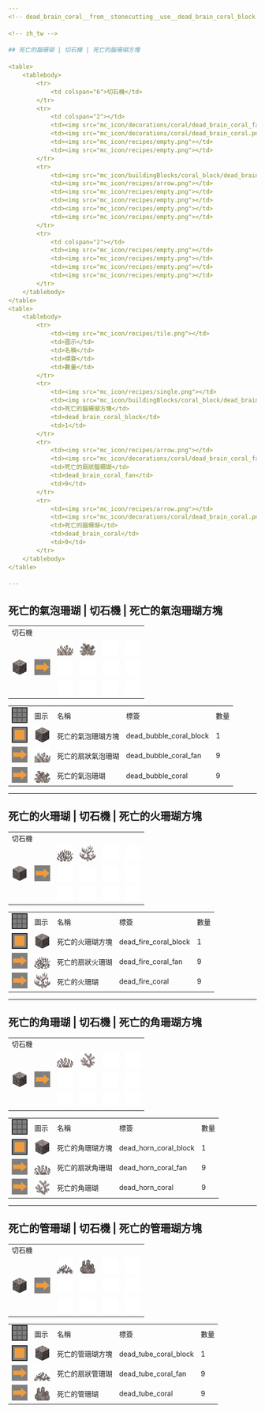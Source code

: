```yaml
---
<!-- dead_brain_coral__from__stonecutting__use__dead_brain_coral_block.md -->

<!-- zh_tw -->

## 死亡的腦珊瑚 | 切石機 | 死亡的腦珊瑚方塊

<table>
	<tablebody>
		<tr>
			<td colspan="6">切石機</td>
		</tr>
		<tr>
			<td colspan="2"></td>
			<td><img src="mc_icon/decorations/coral/dead_brain_coral_fan.png"></td>
			<td><img src="mc_icon/decorations/coral/dead_brain_coral.png"></td>
			<td><img src="mc_icon/recipes/empty.png"></td>
			<td><img src="mc_icon/recipes/empty.png"></td>
		</tr>
		<tr>
			<td><img src="mc_icon/buildingBlocks/coral_block/dead_brain_coral_block.png"></td>
			<td><img src="mc_icon/recipes/arrow.png"></td>
			<td><img src="mc_icon/recipes/empty.png"></td>
			<td><img src="mc_icon/recipes/empty.png"></td>
			<td><img src="mc_icon/recipes/empty.png"></td>
			<td><img src="mc_icon/recipes/empty.png"></td>
		</tr>
		<tr>
			<td colspan="2"></td>
			<td><img src="mc_icon/recipes/empty.png"></td>
			<td><img src="mc_icon/recipes/empty.png"></td>
			<td><img src="mc_icon/recipes/empty.png"></td>
			<td><img src="mc_icon/recipes/empty.png"></td>
		</tr>
	</tablebody>
</table>
<table>
	<tablebody>
		<tr>
			<td><img src="mc_icon/recipes/tile.png"></td>
			<td>圖示</td>
			<td>名稱</td>
			<td>標簽</td>
			<td>數量</td>
		</tr>
		<tr>
			<td><img src="mc_icon/recipes/single.png"></td>
			<td><img src="mc_icon/buildingBlocks/coral_block/dead_brain_coral_block.png"></td>
			<td>死亡的腦珊瑚方塊</td>
			<td>dead_brain_coral_block</td>
			<td>1</td>
		</tr>
		<tr>
			<td><img src="mc_icon/recipes/arrow.png"></td>
			<td><img src="mc_icon/decorations/coral/dead_brain_coral_fan.png"></td>
			<td>死亡的扇狀腦珊瑚</td>
			<td>dead_brain_coral_fan</td>
			<td>9</td>
		</tr>
		<tr>
			<td><img src="mc_icon/recipes/arrow.png"></td>
			<td><img src="mc_icon/decorations/coral/dead_brain_coral.png"></td>
			<td>死亡的腦珊瑚</td>
			<td>dead_brain_coral</td>
			<td>9</td>
		</tr>
	</tablebody>
</table>

---
```

<!-- dead_bubble_coral__from__stonecutting__use__dead_bubble_coral_block.md -->

<!-- zh_tw -->

## 死亡的氣泡珊瑚 | 切石機 | 死亡的氣泡珊瑚方塊

<table>
	<tablebody>
		<tr>
			<td colspan="6">切石機</td>
		</tr>
		<tr>
			<td colspan="2"></td>
			<td><img src="mc_icon/decorations/coral/dead_bubble_coral_fan.png"></td>
			<td><img src="mc_icon/decorations/coral/dead_bubble_coral.png"></td>
			<td><img src="mc_icon/recipes/empty.png"></td>
			<td><img src="mc_icon/recipes/empty.png"></td>
		</tr>
		<tr>
			<td><img src="mc_icon/buildingBlocks/coral_block/dead_bubble_coral_block.png"></td>
			<td><img src="mc_icon/recipes/arrow.png"></td>
			<td><img src="mc_icon/recipes/empty.png"></td>
			<td><img src="mc_icon/recipes/empty.png"></td>
			<td><img src="mc_icon/recipes/empty.png"></td>
			<td><img src="mc_icon/recipes/empty.png"></td>
		</tr>
		<tr>
			<td colspan="2"></td>
			<td><img src="mc_icon/recipes/empty.png"></td>
			<td><img src="mc_icon/recipes/empty.png"></td>
			<td><img src="mc_icon/recipes/empty.png"></td>
			<td><img src="mc_icon/recipes/empty.png"></td>
		</tr>
	</tablebody>
</table>
<table>
	<tablebody>
		<tr>
			<td><img src="mc_icon/recipes/tile.png"></td>
			<td>圖示</td>
			<td>名稱</td>
			<td>標簽</td>
			<td>數量</td>
		</tr>
		<tr>
			<td><img src="mc_icon/recipes/single.png"></td>
			<td><img src="mc_icon/buildingBlocks/coral_block/dead_bubble_coral_block.png"></td>
			<td>死亡的氣泡珊瑚方塊</td>
			<td>dead_bubble_coral_block</td>
			<td>1</td>
		</tr>
		<tr>
			<td><img src="mc_icon/recipes/arrow.png"></td>
			<td><img src="mc_icon/decorations/coral/dead_bubble_coral_fan.png"></td>
			<td>死亡的扇狀氣泡珊瑚</td>
			<td>dead_bubble_coral_fan</td>
			<td>9</td>
		</tr>
		<tr>
			<td><img src="mc_icon/recipes/arrow.png"></td>
			<td><img src="mc_icon/decorations/coral/dead_bubble_coral.png"></td>
			<td>死亡的氣泡珊瑚</td>
			<td>dead_bubble_coral</td>
			<td>9</td>
		</tr>
	</tablebody>
</table>

---
<!-- dead_fire_coral__from__stonecutting__use__dead_fire_coral_block.md -->

<!-- zh_tw -->

## 死亡的火珊瑚 | 切石機 | 死亡的火珊瑚方塊

<table>
	<tablebody>
		<tr>
			<td colspan="6">切石機</td>
		</tr>
		<tr>
			<td colspan="2"></td>
			<td><img src="mc_icon/decorations/coral/dead_fire_coral_fan.png"></td>
			<td><img src="mc_icon/decorations/coral/dead_fire_coral.png"></td>
			<td><img src="mc_icon/recipes/empty.png"></td>
			<td><img src="mc_icon/recipes/empty.png"></td>
		</tr>
		<tr>
			<td><img src="mc_icon/buildingBlocks/coral_block/dead_fire_coral_block.png"></td>
			<td><img src="mc_icon/recipes/arrow.png"></td>
			<td><img src="mc_icon/recipes/empty.png"></td>
			<td><img src="mc_icon/recipes/empty.png"></td>
			<td><img src="mc_icon/recipes/empty.png"></td>
			<td><img src="mc_icon/recipes/empty.png"></td>
		</tr>
		<tr>
			<td colspan="2"></td>
			<td><img src="mc_icon/recipes/empty.png"></td>
			<td><img src="mc_icon/recipes/empty.png"></td>
			<td><img src="mc_icon/recipes/empty.png"></td>
			<td><img src="mc_icon/recipes/empty.png"></td>
		</tr>
	</tablebody>
</table>
<table>
	<tablebody>
		<tr>
			<td><img src="mc_icon/recipes/tile.png"></td>
			<td>圖示</td>
			<td>名稱</td>
			<td>標簽</td>
			<td>數量</td>
		</tr>
		<tr>
			<td><img src="mc_icon/recipes/single.png"></td>
			<td><img src="mc_icon/buildingBlocks/coral_block/dead_fire_coral_block.png"></td>
			<td>死亡的火珊瑚方塊</td>
			<td>dead_fire_coral_block</td>
			<td>1</td>
		</tr>
		<tr>
			<td><img src="mc_icon/recipes/arrow.png"></td>
			<td><img src="mc_icon/decorations/coral/dead_fire_coral_fan.png"></td>
			<td>死亡的扇狀火珊瑚</td>
			<td>dead_fire_coral_fan</td>
			<td>9</td>
		</tr>
		<tr>
			<td><img src="mc_icon/recipes/arrow.png"></td>
			<td><img src="mc_icon/decorations/coral/dead_fire_coral.png"></td>
			<td>死亡的火珊瑚</td>
			<td>dead_fire_coral</td>
			<td>9</td>
		</tr>
	</tablebody>
</table>

---
<!-- dead_horn_coral__from__stonecutting__use__dead_horn_coral_block.md -->

<!-- zh_tw -->

## 死亡的角珊瑚 | 切石機 | 死亡的角珊瑚方塊

<table>
	<tablebody>
		<tr>
			<td colspan="6">切石機</td>
		</tr>
		<tr>
			<td colspan="2"></td>
			<td><img src="mc_icon/decorations/coral/dead_horn_coral_fan.png"></td>
			<td><img src="mc_icon/decorations/coral/dead_horn_coral.png"></td>
			<td><img src="mc_icon/recipes/empty.png"></td>
			<td><img src="mc_icon/recipes/empty.png"></td>
		</tr>
		<tr>
			<td><img src="mc_icon/buildingBlocks/coral_block/dead_horn_coral_block.png"></td>
			<td><img src="mc_icon/recipes/arrow.png"></td>
			<td><img src="mc_icon/recipes/empty.png"></td>
			<td><img src="mc_icon/recipes/empty.png"></td>
			<td><img src="mc_icon/recipes/empty.png"></td>
			<td><img src="mc_icon/recipes/empty.png"></td>
		</tr>
		<tr>
			<td colspan="2"></td>
			<td><img src="mc_icon/recipes/empty.png"></td>
			<td><img src="mc_icon/recipes/empty.png"></td>
			<td><img src="mc_icon/recipes/empty.png"></td>
			<td><img src="mc_icon/recipes/empty.png"></td>
		</tr>
	</tablebody>
</table>
<table>
	<tablebody>
		<tr>
			<td><img src="mc_icon/recipes/tile.png"></td>
			<td>圖示</td>
			<td>名稱</td>
			<td>標簽</td>
			<td>數量</td>
		</tr>
		<tr>
			<td><img src="mc_icon/recipes/single.png"></td>
			<td><img src="mc_icon/buildingBlocks/coral_block/dead_horn_coral_block.png"></td>
			<td>死亡的角珊瑚方塊</td>
			<td>dead_horn_coral_block</td>
			<td>1</td>
		</tr>
		<tr>
			<td><img src="mc_icon/recipes/arrow.png"></td>
			<td><img src="mc_icon/decorations/coral/dead_horn_coral_fan.png"></td>
			<td>死亡的扇狀角珊瑚</td>
			<td>dead_horn_coral_fan</td>
			<td>9</td>
		</tr>
		<tr>
			<td><img src="mc_icon/recipes/arrow.png"></td>
			<td><img src="mc_icon/decorations/coral/dead_horn_coral.png"></td>
			<td>死亡的角珊瑚</td>
			<td>dead_horn_coral</td>
			<td>9</td>
		</tr>
	</tablebody>
</table>

---
<!-- dead_tube_coral__from__stonecutting__use__dead_tube_coral_block.md -->

<!-- zh_tw -->

## 死亡的管珊瑚 | 切石機 | 死亡的管珊瑚方塊

<table>
	<tablebody>
		<tr>
			<td colspan="6">切石機</td>
		</tr>
		<tr>
			<td colspan="2"></td>
			<td><img src="mc_icon/decorations/coral/dead_tube_coral_fan.png"></td>
			<td><img src="mc_icon/decorations/coral/dead_tube_coral.png"></td>
			<td><img src="mc_icon/recipes/empty.png"></td>
			<td><img src="mc_icon/recipes/empty.png"></td>
		</tr>
		<tr>
			<td><img src="mc_icon/buildingBlocks/coral_block/dead_tube_coral_block.png"></td>
			<td><img src="mc_icon/recipes/arrow.png"></td>
			<td><img src="mc_icon/recipes/empty.png"></td>
			<td><img src="mc_icon/recipes/empty.png"></td>
			<td><img src="mc_icon/recipes/empty.png"></td>
			<td><img src="mc_icon/recipes/empty.png"></td>
		</tr>
		<tr>
			<td colspan="2"></td>
			<td><img src="mc_icon/recipes/empty.png"></td>
			<td><img src="mc_icon/recipes/empty.png"></td>
			<td><img src="mc_icon/recipes/empty.png"></td>
			<td><img src="mc_icon/recipes/empty.png"></td>
		</tr>
	</tablebody>
</table>
<table>
	<tablebody>
		<tr>
			<td><img src="mc_icon/recipes/tile.png"></td>
			<td>圖示</td>
			<td>名稱</td>
			<td>標簽</td>
			<td>數量</td>
		</tr>
		<tr>
			<td><img src="mc_icon/recipes/single.png"></td>
			<td><img src="mc_icon/buildingBlocks/coral_block/dead_tube_coral_block.png"></td>
			<td>死亡的管珊瑚方塊</td>
			<td>dead_tube_coral_block</td>
			<td>1</td>
		</tr>
		<tr>
			<td><img src="mc_icon/recipes/arrow.png"></td>
			<td><img src="mc_icon/decorations/coral/dead_tube_coral_fan.png"></td>
			<td>死亡的扇狀管珊瑚</td>
			<td>dead_tube_coral_fan</td>
			<td>9</td>
		</tr>
		<tr>
			<td><img src="mc_icon/recipes/arrow.png"></td>
			<td><img src="mc_icon/decorations/coral/dead_tube_coral.png"></td>
			<td>死亡的管珊瑚</td>
			<td>dead_tube_coral</td>
			<td>9</td>
		</tr>
	</tablebody>
</table>

